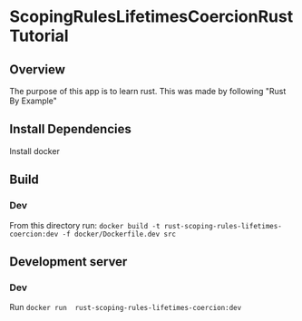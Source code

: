 # ScopingRulesLifetimesCoercionRustTutorial

## Overview
The purpose of this app is to learn rust. This was made by following "Rust By Example"

## Install Dependencies
Install docker

## Build
### Dev
From this directory run: `docker build -t rust-scoping-rules-lifetimes-coercion:dev -f docker/Dockerfile.dev src`

## Development server
### Dev
Run `docker run  rust-scoping-rules-lifetimes-coercion:dev`